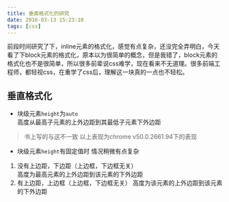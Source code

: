 ```yaml
---
title: 垂直格式化的研究
date: 2016-03-13 15:23:10
tags: [css]
---
```

前段时间研究了下，inline元素的格式化，感觉有点复杂，还没完全弄明白，今天看了下block元素的格式化，原本以为很简单的概念，但是我错了，block元素的格式化也不是很简单，所以很多前辈说css难学，现在看来不无道理。很多前端工程师，都轻视css，在重学了css后，理解这一块真的一点也不轻松。
## 垂直格式化
* 块级元素```height```为```auto```  
高度从最高子元素的上外边距到其最低子元素下外边距  
> 书上写的与这不一致 以上表现为chrome v50.0.2661.94下的表现  
* 块级元素```height```有固定值时 情况稍微有点复杂  
 1. 没有上边距，下边距（上边框，下边框无关）  
高度为最高元素的上外边距到该元素的下外边距  
 2. 有上边距，上边框（上边框，下边框无关）
高度为该元素的上外边距到该元素的下外边距
